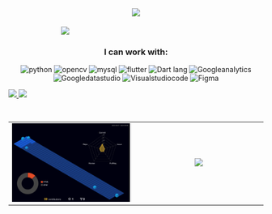 <div align="center">
  <a href="https://github.com/Aryanutkarsh">
    <img src="Header profile.gif">
  </a>
</div>

<br>
<div align="Right">
  <a href="https://github.com/Aryanutkarsh">
    <img align="right" width="400" src="https://cdn.jsdelivr.net/gh/Aryanutkarsh/Aryanutkarsh/20230408_002623.png">
  </a>
</div>
<br>
<h3 align="center">I can work with:</h3>
<p align="center">
  <img src="https://www.vectorlogo.zone/logos/python/python-icon.svg" alt="python" width="55" height="55 >
  <img src="https://www.vectorlogo.zone/logos/webflow/webflow-icon.svg" alt="webflow" width="55" height="55">
  <img src="https://www.vectorlogo.zone/logos/opencv/opencv-icon.svg" alt="opencv" width="55" height="55">
  <img src="https://www.vectorlogo.zone/logos/mysql/mysql-icon.svg" alt="mysql" width="45" height="55">
  <img src="https://www.vectorlogo.zone/logos/flutterio/flutterio-icon.svg" alt="flutter" width="45" height="55">
  <img src="https://www.vectorlogo.zone/logos/dartlang/dartlang-icon.svg" alt="Dart lang" width="45" height="55">
  <img src="https://www.vectorlogo.zone/logos/google_analytics/google_analytics-icon.svg" alt="Googleanalytics" width="45" height="55"/>
  <img src="https://cdn.cdnlogo.com/logos/g/40/google-data-studio.svg" alt="Googledatastudio" width="45" height="55"/>
  <img src="https://www.vectorlogo.zone/logos/visualstudio_code/visualstudio_code-icon.svg" alt="Visualstudiocode" width="45" height="55"/>
  <img src="https://www.vectorlogo.zone/logos/figma/figma-icon.svg" alt="Figma" width="45" height="55"/>                                                                                                                                       
</p>

<p align="left">
  <a href="https://github.com/Aryanutkarsh">
  <img width="49.5%" src="https://github-readme-stats.vercel.app/api?username=Aryanutkarsh&theme=gruvbox&show_icons=true&hide_border=true&count_private=true&rank_icon=github" />
    <img width="49.5%" src="https://github-readme-streak-stats.herokuapp.com/?user=Aryanutkarsh&theme=gruvbox&hide_border=true" />
  </a>
</p>
<br>

<div align=Center>
<table>
    <td align="Left" width="600">
<img src="https://raw.githubusercontent.com/Aryanutkarsh/Aryanutkarsh/main/profile-3d-contrib/profile-night-view.svg">
<br>
 </td>
  <td align="Center" width="600">
<a href="https://github.com/Aryanutkarsh">
<img src = "https://cdn.jsdelivr.net/gh/Aryanutkarsh/Aryanutkarsh/cool.jpg" width = 400px>
</a>
<br>
</td>
</table>
</div>

<!---<div align ="center"><img width="150%" src="https://raw.githubusercontent.com/Aryanutkarsh/Aryanutkarsh/output/github-contribution-grid-snake.svg"></div>
--->
